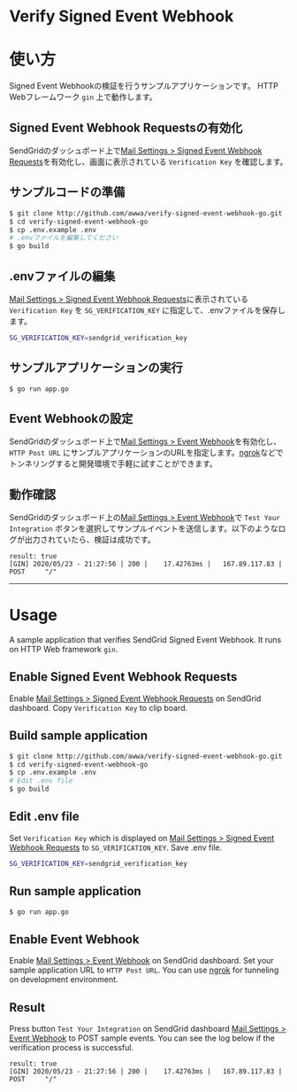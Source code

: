 Verify Signed Event Webhook
=====================

# 使い方

Signed Event Webhookの検証を行うサンプルアプリケーションです。
HTTP Webフレームワーク `gin` 上で動作します。

## Signed Event Webhook Requestsの有効化

SendGridのダッシュボード上で[Mail Settings > Signed Event Webhook Requests](https://app.sendgrid.com/settings/mail_settings)を有効化し、画面に表示されている `Verification Key`
 を確認します。

## サンプルコードの準備

```bash
$ git clone http://github.com/awwa/verify-signed-event-webhook-go.git
$ cd verify-signed-event-webhook-go
$ cp .env.example .env
# .envファイルを編集してください
$ go build
```

## .envファイルの編集

[Mail Settings > Signed Event Webhook Requests](https://app.sendgrid.com/settings/mail_settings)に表示されている `Verification Key` を `SG_VERIFICATION_KEY` に指定して、.envファイルを保存します。

```bash
SG_VERIFICATION_KEY=sendgrid_verification_key
```
## サンプルアプリケーションの実行

```bash
$ go run app.go
```

## Event Webhookの設定

SendGridのダッシュボード上で[Mail Settings > Event Webhook](https://app.sendgrid.com/settings/mail_settings)を有効化し、`HTTP Post URL` にサンプルアプリケーションのURLを指定します。[ngrok](https://ngrok.com/)などでトンネリングすると開発環境で手軽に試すことができます。

## 動作確認

SendGridのダッシュボード上の[Mail Settings > Event Webhook](https://app.sendgrid.com/settings/mail_settings)で `Test Your Integration` ボタンを選択してサンプルイベントを送信します。以下のようなログが出力されていたら、検証は成功です。

```
result: true
[GIN] 2020/05/23 - 21:27:56 | 200 |    17.42763ms |   167.89.117.83 | POST     "/"
```

----

# Usage

A sample application that verifies SendGrid Signed Event Webhook.
It runs on HTTP Web framework `gin`.

## Enable Signed Event Webhook Requests

Enable [Mail Settings > Signed Event Webhook Requests](https://app.sendgrid.com/settings/mail_settings) on SendGrid dashboard. Copy  `Verification Key` to clip board.

## Build sample application

```bash
$ git clone http://github.com/awwa/verify-signed-event-webhook-go.git
$ cd verify-signed-event-webhook-go
$ cp .env.example .env
# Edit .env file
$ go build
```

## Edit .env file

Set `Verification Key` which is displayed on [Mail Settings > Signed Event Webhook Requests](https://app.sendgrid.com/settings/mail_settings) to  `SG_VERIFICATION_KEY`. Save .env file.

```bash
SG_VERIFICATION_KEY=sendgrid_verification_key
```
## Run sample application

```bash
$ go run app.go
```

## Enable Event Webhook

Enable [Mail Settings > Event Webhook](https://app.sendgrid.com/settings/mail_settings) on SendGrid dashboard. Set your sample application URL to `HTTP Post URL`. You can use [ngrok](https://ngrok.com/) for tunneling on development environment.

## Result

Press button `Test Your Integration` on SendGrid dashboard [Mail Settings > Event Webhook](https://app.sendgrid.com/settings/mail_settings) to POST sample events. You can see the log below if the verification process is successful.

```
result: true
[GIN] 2020/05/23 - 21:27:56 | 200 |    17.42763ms |   167.89.117.83 | POST     "/"
```
